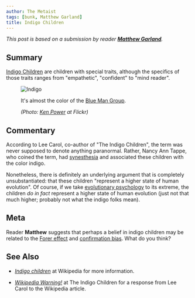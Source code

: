 ```yaml
---
author: The Metaist
tags: [bunk, Matthew Garland]
title: Indigo Children
---
```


_This post is based on a submission by reader
**[Matthew Garland][matthew-garland]**._

[matthew-garland]: http://www.linkedin.com/pub/matthew-garland/8/a21/296

## Summary

<div class="entry-summary" markdown="1">

[Indigo Children][wiki-indigo] are children with special traits, although the
specifics of those traits ranges from "empathetic", "confident" to
"mind reader".

</div>

[wiki-indigo]: http://en.wikipedia.org/wiki/Indigo_children

<figure markdown="1">

![Indigo][fig-1]

<figcaption markdown="1">

It's almost the color of the [Blue Man Group][blueman].

  <address markdown="1">

(Photo: [Ken Power][fig-1-link] at Flickr)</address>

</figcaption>
</figure><!--more-->

[fig-1]: {{thumbnail}}
[fig-1-link]: http://www.flickr.com/photos/kenpower/15040867/
[blueman]: http://www.blueman.com/

## Commentary

According to Lee Carol, co-author of "The Indigo Children", the term was never
supposed to denote anything paranormal. Rather, Nancy Ann Tappe, who coined the
term, had [synesthesia][wiki-synesthesia] and associated these children with the
color indigo.

[wiki-synesthesia]: http://en.wikipedia.org/wiki/Synesthesia

Nonetheless, there is definitely an underlying argument that is completely
unsubstantiated: that these children "represent a higher state of human
evolution". Of course, if we take [evolutionary psychology][wiki-evopsyc] to its
extreme, the children _do in fact_ represent a higher state of human evolution
(just not that much higher; probably not what the indigo folks mean).

[wiki-evopsyc]: http://en.wikipedia.org/wiki/Evolutionary_psychology

## Meta

Reader **Matthew** suggests that perhaps a belief in indigo children may be related to the
[Forer effect][meta-forer] and [confirmation bias][wiki-confbias]. What do you
think?

[meta-forer]: {{BLOG_URL}}/2010/08/forer-effect.html
[wiki-confbias]: http://en.wikipedia.org/wiki/Confirmation_bias

## See Also

- <cite>[Indigo children][wiki-indigo]</cite>
  at <span class="vcard org fn">Wikipedia</span>
  for more information.

- <cite>[Wikipedia Warning!][1]</cite>
  at <span class="vcard org fn">The Indigo Children</cite>
  for a response from <span class="vcard fn">Lee Carol</span>
  to the Wikipedia article.

[1]: http://www.indigochild.com/wikipedia.html

